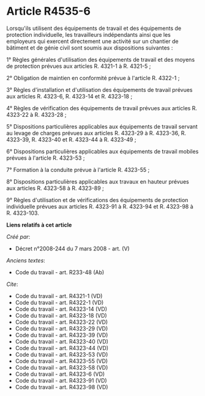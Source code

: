 # Article R4535-6

Lorsqu'ils utilisent des équipements de travail et des équipements de protection individuelle, les travailleurs indépendants
ainsi que les employeurs qui exercent directement une activité sur un chantier de bâtiment et de génie civil sont soumis aux
dispositions suivantes : 

1° Règles générales d'utilisation des équipements de travail et des moyens de protection prévues aux articles R. 4321-1 à R.
4321-5 ; 

2° Obligation de maintien en conformité prévue à l'article R. 4322-1 ; 

3° Règles d'installation et d'utilisation des équipements de travail prévues aux articles R. 4323-6, R. 4323-14 et R.
4323-18 ; 

4° Règles de vérification des équipements de travail prévues aux articles R. 4323-22 à R. 4323-28 ; 

5° Dispositions particulières applicables aux équipements de travail servant au levage de charges prévues aux articles R.
4323-29 à R. 4323-36, R. 4323-39, R. 4323-40 et R. 4323-44 à R. 4323-49 ; 

6° Dispositions particulières applicables aux équipements de travail mobiles prévues à l'article R. 4323-53 ; 

7° Formation à la conduite prévue à l'article R. 4323-55 ; 

8° Dispositions particulières applicables aux travaux en hauteur prévues aux articles R. 4323-58 à R. 4323-89 ; 

9° Règles d'utilisation et de vérifications des équipements de protection individuelle prévues aux articles R. 4323-91 à R.
4323-94 et R. 4323-98 à R. 4323-103.

**Liens relatifs à cet article**

_Créé par_:

  - Décret n°2008-244 du 7 mars 2008 - art. (V)

_Anciens textes_:

  - Code du travail - art. R233-48 (Ab)

_Cite_:

  - Code du travail - art. R4321-1 (VD)
  - Code du travail - art. R4322-1 (VD)
  - Code du travail - art. R4323-14 (VD)
  - Code du travail - art. R4323-18 (VD)
  - Code du travail - art. R4323-22 (VD)
  - Code du travail - art. R4323-29 (VD)
  - Code du travail - art. R4323-39 (VD)
  - Code du travail - art. R4323-40 (VD)
  - Code du travail - art. R4323-44 (VD)
  - Code du travail - art. R4323-53 (VD)
  - Code du travail - art. R4323-55 (VD)
  - Code du travail - art. R4323-58 (VD)
  - Code du travail - art. R4323-6 (VD)
  - Code du travail - art. R4323-91 (VD)
  - Code du travail - art. R4323-98 (VD)

